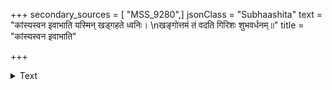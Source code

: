 +++
secondary_sources = [ "MSS_9280",]
jsonClass = "Subhaashita"
text = "कांस्यस्वन इवाभाति यस्मिन् खड्गहते ध्वनिः।  \nखङ्गोत्तमं तं वदति गिरिशः शुभवर्धनम्॥"
title = "कांस्यस्वन इवाभाति"

+++

<details><summary>Text</summary>

कांस्यस्वन इवाभाति यस्मिन् खड्गहते ध्वनिः।  
खङ्गोत्तमं तं वदति गिरिशः शुभवर्धनम्॥
</details>
